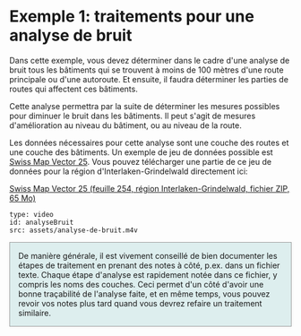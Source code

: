 # Exemple 1: traitements pour une analyse de bruit

Dans cette exemple, vous devez déterminer dans le cadre d'une analyse de bruit tous les bâtiments qui se trouvent à moins de 100 mètres d'une route principale ou d'une autoroute. Et ensuite, il faudra déterminer les parties de routes qui affectent ces bâtiments.

Cette analyse permettra par la suite de déterminer les mesures possibles pour diminuer le bruit dans les bâtiments. Il peut s'agit de mesures d'amélioration au niveau du bâtiment, ou au niveau de la route.

Les données nécessaires pour cette analyse sont une couche des routes et une couche des bâtiments. Un exemple de jeu de données possible est [Swiss Map Vector 25](https://www.swisstopo.admin.ch/fr/geodata/maps/smv.html). Vous pouvez télécharger une partie de ce jeu de données pour la région d'Interlaken-Grindelwald directement ici:

<a href="assets/swissMapVector25_254_CHLV95LN02.zip"><i class="far fa-file-pdf"></i> Swiss Map Vector 25 (feuille 254, région Interlaken-Grindelwald, fichier ZIP, 65 Mo)</a>

```content
type: video
id: analyseBruit
src: assets/analyse-de-bruit.m4v
```

<div style="border: 1px solid #999; padding: 15px; background-color: #dee;">
De manière générale, il est vivement conseillé de bien documenter les étapes de traitement en prenant des notes à côté, p.ex. dans un fichier texte. Chaque étape d'analyse est rapidement notée dans ce fichier, y compris les noms des couches. Ceci permet d'un côté d'avoir une bonne traçabilité de l'analyse faite, et en même temps, vous pouvez revoir vos notes plus tard quand vous devrez refaire un traitement similaire.
</div>
